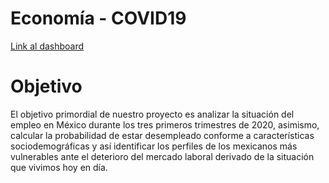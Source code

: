 # Economía - COVID19

[Link al dashboard](https://siaec.shinyapps.io/Desempleo/)

# Objetivo

El objetivo primordial de nuestro proyecto es analizar la situación del empleo en México durante los tres primeros trimestres de 2020, asimismo, calcular la probabilidad de estar desempleado conforme a características sociodemográficas y así identificar los perfiles de los mexicanos más vulnerables ante el deterioro del mercado laboral derivado de la situación que vivimos hoy en día.
